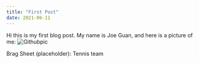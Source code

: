 ```yaml
---
title: "First Post"
date: 2021-06-11
---
```


Hi this is my first blog post. My name is Joe Guan, and here is a picture of me:
![Githubpic](https://user-images.githubusercontent.com/85905608/121980676-5ca4ff80-cd5a-11eb-88de-dd9db95d34aa.jpg)


Brag Sheet (placeholder): Tennis team 
